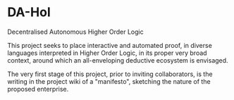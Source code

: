 # DA-Hol
Decentralised Autonomous Higher Order Logic

This project seeks to place interactive and automated proof, in diverse languages interpreted in Higher Order Logic, in its proper very broad context, around which an all-enveloping deductive ecosystem is envisaged.

The very first stage of this project, prior to inviting collaborators, is the writing in the project wiki of a "manifesto", sketching the nature of the proposed enterprise.
